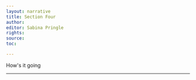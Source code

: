 ```yaml
---
layout: narrative
title: Section Four
author:
editor: Sabina Pringle
rights:
source:
toc:

---
```


How's it going

---
